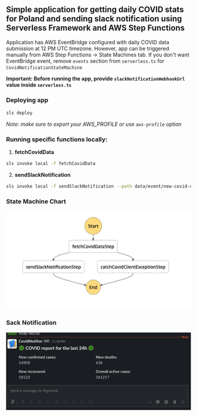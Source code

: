 ## Simple application for getting daily COVID stats for Poland and sending slack notification using Serverless Framework and AWS Step Functions

Application has AWS EventBridge configured with daily COVID data submission at 12 PM UTC timezone.
However, app can be triggered manually from AWS Step Functions -> State Machines tab.
If you don't want EventBridge event, remove `events` section from `serverless.ts` for `CovidNotificationStateMachine`

**Important: Before running the app, provide `slackNotificationWebhookUrl` value inside `serverless.ts`**

### Deploying app
```bash
sls deploy
```
_Note: make sure to export your AWS_PROFILE or use `aws-profile` option_

### Running specific functions locally:
1. **fetchCovidData**
```bash
sls invoke local -f fetchCovidData
```
2. **sendSlackNotification**
```bash
sls invoke local -f sendSlackNotification --path data/event/new-covid-day-stats.json
```

### State Machine Chart
![State Machine Chart](data/image/state-machine-chart.png)
### Sack Notification
![State Machine Chart](data/image/slack-notification.png)
